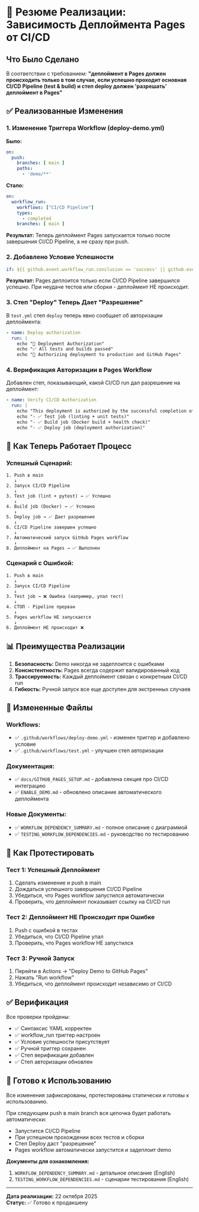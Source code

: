 # 🎯 Резюме Реализации: Зависимость Деплоймента Pages от CI/CD

## Что Было Сделано

В соответствии с требованием: **"деплоймент в Pages должен происходить только в том случае, если успешно проходит основная CI/CD Pipeline (test & build) и степ deploy должен 'разрешать' деплоймент в Pages"**

## ✅ Реализованные Изменения

### 1. Изменение Триггера Workflow (deploy-demo.yml)

**Было:**
```yaml
on:
  push:
    branches: [ main ]
    paths:
      - 'demo/**'
```

**Стало:**
```yaml
on:
  workflow_run:
    workflows: ["CI/CD Pipeline"]
    types:
      - completed
    branches: [ main ]
```

**Результат:** Теперь деплоймент Pages запускается только после завершения CI/CD Pipeline, а не сразу при push.

### 2. Добавлено Условие Успешности

```yaml
if: ${{ github.event.workflow_run.conclusion == 'success' || github.event_name == 'workflow_dispatch' }}
```

**Результат:** Pages деплоится только если CI/CD Pipeline завершился успешно. При неудаче тестов или сборки - деплоймент НЕ происходит.

### 3. Степ "Deploy" Теперь Дает "Разрешение"

В `test.yml` степ `deploy` теперь явно сообщает об авторизации деплоймента:

```yaml
- name: Deploy authorization
  run: |
    echo "🚀 Deployment Authorization"
    echo "✅ All tests and builds passed"
    echo "🔐 Authorizing deployment to production and GitHub Pages"
```

### 4. Верификация Авторизации в Pages Workflow

Добавлен степ, показывающий, какой CI/CD run дал разрешение на деплоймент:

```yaml
- name: Verify CI/CD Authorization
  run: |
    echo "This deployment is authorized by the successful completion of:"
    echo "- ✅ Test job (linting + unit tests)"
    echo "- ✅ Build job (Docker build + health check)"
    echo "- ✅ Deploy job (deployment authorization)"
```

## 🔄 Как Теперь Работает Процесс

### Успешный Сценарий:
```
1. Push в main
   ↓
2. Запуск CI/CD Pipeline
   ↓
3. Test job (lint + pytest) → ✅ Успешно
   ↓
4. Build job (Docker) → ✅ Успешно
   ↓
5. Deploy job → ✅ Дает разрешение
   ↓
6. CI/CD Pipeline завершен успешно
   ↓
7. Автоматический запуск GitHub Pages workflow
   ↓
8. Деплоймент на Pages → ✅ Выполнен
```

### Сценарий с Ошибкой:
```
1. Push в main
   ↓
2. Запуск CI/CD Pipeline
   ↓
3. Test job → ❌ Ошибка (например, упал тест)
   ↓
4. СТОП - Pipeline прерван
   ↓
5. Pages workflow НЕ запускается
   ↓
6. Деплоймент НЕ происходит ❌
```

## 📊 Преимущества Реализации

1. **Безопасность:** Demo никогда не задеплоится с ошибками
2. **Консистентность:** Pages всегда содержит валидированный код
3. **Трассируемость:** Каждый деплоймент связан с конкретным CI/CD run
4. **Гибкость:** Ручной запуск все еще доступен для экстренных случаев

## 📁 Измененные Файлы

### Workflows:
- ✅ `.github/workflows/deploy-demo.yml` - изменен триггер и добавлено условие
- ✅ `.github/workflows/test.yml` - улучшен степ авторизации

### Документация:
- ✅ `docs/GITHUB_PAGES_SETUP.md` - добавлена секция про CI/CD интеграцию
- ✅ `ENABLE_DEMO.md` - обновлено описание автоматического деплоймента

### Новые Документы:
- ✅ `WORKFLOW_DEPENDENCY_SUMMARY.md` - полное описание с диаграммой
- ✅ `TESTING_WORKFLOW_DEPENDENCIES.md` - руководство по тестированию

## 🧪 Как Протестировать

### Тест 1: Успешный Деплоймент
1. Сделать изменение и push в main
2. Дождаться успешного завершения CI/CD Pipeline
3. Убедиться, что Pages workflow запустился автоматически
4. Проверить, что деплоймент показывает ссылку на CI/CD run

### Тест 2: Деплоймент НЕ Происходит при Ошибке
1. Push с ошибкой в тестах
2. Убедиться, что CI/CD Pipeline упал
3. Проверить, что Pages workflow НЕ запустился

### Тест 3: Ручной Запуск
1. Перейти в Actions → "Deploy Demo to GitHub Pages"
2. Нажать "Run workflow"
3. Убедиться, что деплоймент происходит независимо от CI/CD

## ✅ Верификация

Все проверки пройдены:
- ✅ Синтаксис YAML корректен
- ✅ workflow_run триггер настроен
- ✅ Условие успешности присутствует
- ✅ Ручной триггер сохранен
- ✅ Степ верификации добавлен
- ✅ Степ авторизации обновлен

## 🚀 Готово к Использованию

Все изменения зафиксированы, протестированы статически и готовы к использованию.

При следующем push в main branch вся цепочка будет работать автоматически:
- Запустится CI/CD Pipeline
- При успешном прохождении всех тестов и сборки
- Степ Deploy даст "разрешение"
- Pages workflow автоматически запустится и задеплоит demo

**Документы для ознакомления:**
1. `WORKFLOW_DEPENDENCY_SUMMARY.md` - детальное описание (English)
2. `TESTING_WORKFLOW_DEPENDENCIES.md` - сценарии тестирования (English)

---

**Дата реализации:** 22 октября 2025  
**Статус:** ✅ Готово к продакшену
